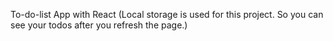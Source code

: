 To-do-list App with React
(Local storage is used for this project. So you can see your todos after you refresh the page.)
